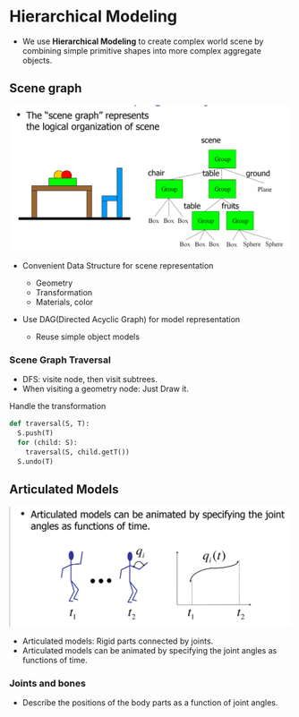 # Hierarchical Modeling

- We use **Hierarchical Modeling** to create complex world scene by combining simple primitive shapes into more complex aggregate objects.

## Scene graph

![Scean Tree](./pic/Hierarchical/scean_tree.png)

- Convenient Data Structure for scene representation
  - Geometry
  - Transformation
  - Materials, color

- Use DAG(Directed Acyclic Graph) for model representation
  - Reuse simple object models

### Scene Graph Traversal

- DFS: visite node, then visit subtrees.
- When visiting a geometry node: Just Draw it.

Handle the transformation
```python
def traversal(S, T):
  S.push(T)
  for (child: S):
    traversal(S, child.getT())
  S.undo(T)
```
## Articulated Models

![Articulate model](./pic/Hierarchical/articulate_model.png)

- Articulated models: Rigid parts connected by joints.
- Articulated models can be animated by specifying the joint angles as functions of time.

### Joints and bones

- Describe the positions of the body parts as a function of joint angles.

